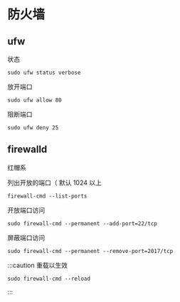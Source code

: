 # 防火墙

## ufw

状态

    sudo ufw status verbose

放开端口

    sudo ufw allow 80

阻断端口

    sudo ufw deny 25

## firewalld

红帽系

列出开放的端口（ 默认 1024 以上

    firewall-cmd --list-ports

开放端口访问

    sudo firewall-cmd --permanent --add-port=22/tcp

屏蔽端口访问

    sudo firewall-cmd --permanent --remove-port=2017/tcp

:::caution 重载以生效

    sudo firewall-cmd --reload

:::
